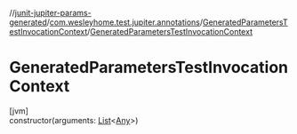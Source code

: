 //[junit-jupiter-params-generated](../../../index.md)/[com.wesleyhome.test.jupiter.annotations](../index.md)/[GeneratedParametersTestInvocationContext](index.md)/[GeneratedParametersTestInvocationContext](-generated-parameters-test-invocation-context.md)

# GeneratedParametersTestInvocationContext

[jvm]\
constructor(arguments: [List](https://kotlinlang.org/api/latest/jvm/stdlib/kotlin.collections/-list/index.html)&lt;[Any](https://kotlinlang.org/api/latest/jvm/stdlib/kotlin/-any/index.html)&gt;)
